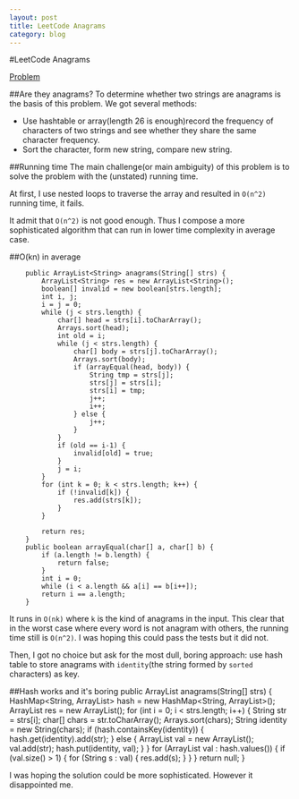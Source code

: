 ```yaml
---
layout: post
title: LeetCode Anagrams
category: blog
---
```

#LeetCode Anagrams

[Problem](http://oj.leetcode.com/problems/anagrams/)

##Are they anagrams?
To determine whether two strings are anagrams is the basis of this problem. We got several methods:

* Use hashtable or array(length 26 is enough)record the frequency of characters of two strings and see whether they share the same character frequency.
* Sort the character, form new string, compare new string.

##Running time
The main challenge(or main ambiguity) of this problem is to solve the problem with the (unstated) running time.

At first, I use nested loops to traverse the array and resulted in `O(n^2)` running time, it fails.

It admit that `O(n^2)` is not good enough. Thus I compose a more sophisticated algorithm that can run in lower time complexity in average case.

##O(kn) in average

        public ArrayList<String> anagrams(String[] strs) {
			ArrayList<String> res = new ArrayList<String>();
			boolean[] invalid = new boolean[strs.length];
			int i, j;
			i = j = 0;
			while (j < strs.length) {
				char[] head = strs[i].toCharArray();
				Arrays.sort(head);
				int old = i;
				while (j < strs.length) {
					char[] body = strs[j].toCharArray();
					Arrays.sort(body);
					if (arrayEqual(head, body)) {
						String tmp = strs[j];
						strs[j] = strs[i];
						strs[i] = tmp;
						j++;
						i++;
					} else {
						j++;
					}
				}
				if (old == i-1) {
					invalid[old] = true;
				}
				j = i;
			}
			for (int k = 0; k < strs.length; k++) {
				if (!invalid[k]) {
					res.add(strs[k]);
				}
			}

			return res;
		}
		public boolean arrayEqual(char[] a, char[] b) {
			if (a.length != b.length) {
				return false;
			}
			int i = 0;
			while (i < a.length && a[i] == b[i++]);
			return i == a.length;
		}
	
It runs in `O(nk)` where `k` is the kind of anagrams in the input. This clear that in the worst case where every word is not anagram with others, the running time still is `O(n^2)`. I was hoping this could pass the tests but it did not.

Then, I got no choice but ask for the most dull, boring approach: use hash table to store anagrams with `identity`(the string formed by `sorted` characters) as key.

##Hash works and it's boring
		public ArrayList<String> anagrams(String[] strs) {
			HashMap<String, ArrayList<String>> hash = new HashMap<String, ArrayList<String>>();
			ArrayList<String> res = new ArrayList<String>();
			for (int i = 0; i < strs.length; i++) {
				String str = strs[i];
				char[] chars = str.toCharArray();
				Arrays.sort(chars);
				String identity = new String(chars);
				if (hash.containsKey(identity)) {
					hash.get(identity).add(str);
				} else {
					ArrayList<String> val = new ArrayList<String>();
					val.add(str);
					hash.put(identity, val);
				}
			}
			for (ArrayList<String> val : hash.values()) {
				if (val.size() > 1) {
					for (String s : val) {
						res.add(s);
					}
				}
			}
			return null;
		}

I was hoping the solution could be more sophisticated. However it disappointed me.